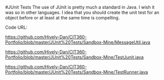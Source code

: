 #JUnit Tests
The use of JUnit is pretty much a standard in Java.  I wish it was so in other languages.  I idea that you should create the unit test for an object before or at least at the same time is compelling.

Code URL:

https://github.com/Hively-Dan/CIT360-Portfolio/blob/master/JUnit%20Tests/Sandbox-Mine/MessageUtil.java

https://github.com/Hively-Dan/CIT360-Portfolio/blob/master/JUnit%20Tests/Sandbox-Mine/TestJunit.java

https://github.com/Hively-Dan/CIT360-Portfolio/blob/master/JUnit%20Tests/Sandbox-Mine/TestRunner.java
